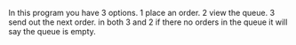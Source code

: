 In this program you have 3 options. 1 place an order. 2 view the queue. 3 send out the next order. in both 3 and 2 if there no orders in the queue it will say the queue is empty.
